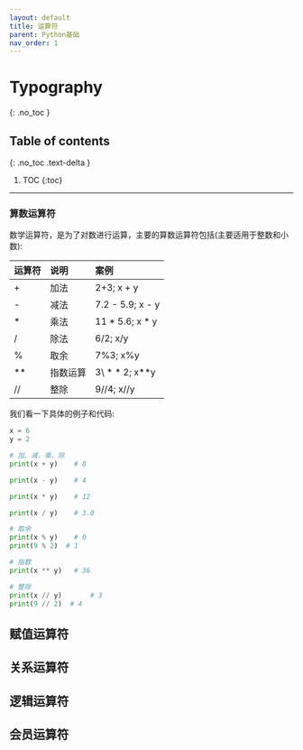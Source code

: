 ```yaml
---
layout: default
title: 运算符
parent: Python基础
nav_order: 1
---
```


# Typography
{: .no_toc }

## Table of contents
{: .no_toc .text-delta }

1. TOC
{:toc}

---

### 算数运算符

数学运算符，是为了对数进行运算，主要的算数运算符包括(主要适用于整数和小数):
<div class="code-example" markdown="1">

| 运算符     | 说明          | 案例 |
|:-------------|:------------------|:------|
| +           | 加法 | 2+3;  x + y  |
| - | 减法   | 7.2 - 5.9; x - y  |
| *           | 乘法     | 11 * 5.6; x * y   |
| /           | 除法 | 6/2; x/y  |
| %           |  取余  | 7%3; x%y |
|**           |  指数运算  |3\ * \* 2; x$**$y|
|//           |   整除  |9//4; x//y |

</div>

我们看一下具体的例子和代码:
```python
x = 6
y = 2

# 加、减、乘、除
print(x + y)	# 8

print(x - y)	# 4

print(x * y)	# 12

print(x / y)	# 3.0

# 取余
print(x % y)	# 0
print(9 % 2)  # 1

# 指数
print(x ** y)	# 36

# 整除
print(x // y)		# 3
print(9 // 2)  # 4
```


## 赋值运算符

## 关系运算符

## 逻辑运算符

## 会员运算符
